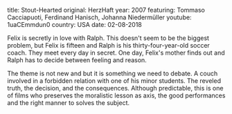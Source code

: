 title: Stout-Hearted
original: HerzHaft
year: 2007
featuring: Tommaso Cacciapuoti, Ferdinand Hanisch, Johanna Niedermüller 
youtube: 1uaCEmmdun0
country: USA
date: 02-08-2018

Felix is secretly in love with Ralph. This doesn't seem to be the biggest problem, but Felix is fifteen and Ralph is his thirty-four-year-old soccer coach. They meet every day in secret. One day, Felix's mother finds out and Ralph has to decide between feeling and reason.

The theme is not new and but it is something we need to debate. A couch involved in a forbidden relation with one of his minor students. The reveled truth, the decision, and the consequences. Although predictable, this is one of films who preserves the moralistic lesson as axis, the good performances and the right manner to solves the subject. 